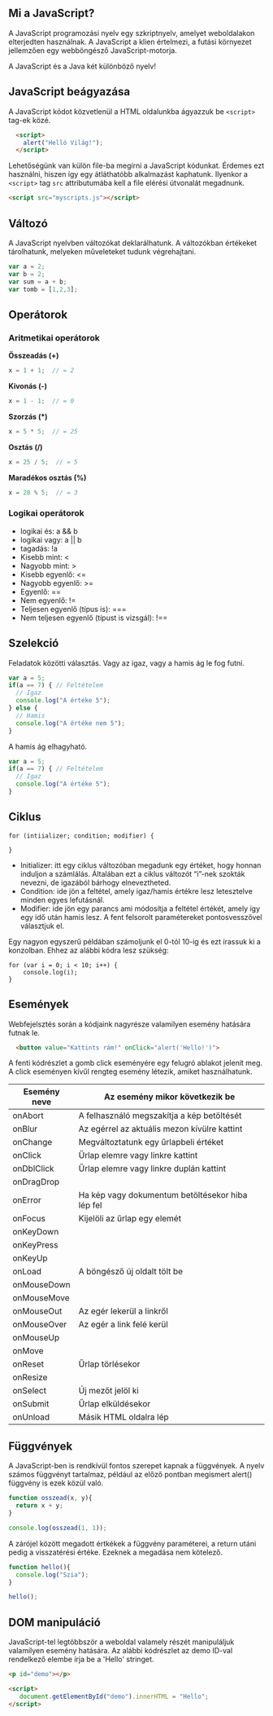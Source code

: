 ## Mi a JavaScript?
A JavaScript programozási nyelv egy szkriptnyelv, amelyet weboldalakon elterjedten használnak. A JavaScript a klien értelmezi, a futási környezet jellemzően egy webböngésző JavaScript-motorja.

A JavaScript és a Java két különböző nyelv!

## JavaScript beágyazása

A JavaScript kódot közvetlenül a HTML oldalunkba ágyazzuk be ```<script>``` tag-ek közé.
```html
  <script>  
    alert("Helló Világ!");
  </script>
```

Lehetőségünk van külön file-ba megírni a JavaScript kódunkat. Érdemes ezt használni, hiszen így egy átláthatóbb alkalmazást kaphatunk. Ilyenkor a ```<script>``` tag ```src``` attributumába kell a file elérési útvonalát megadnunk.
```html
<script src="myscripts.js"></script>
```

## Változó
A JavaScript nyelvben változókat deklarálhatunk. A változókban értékeket tárolhatunk, melyeken műveleteket tudunk végrehajtani.
```javascript
var a = 2;
var b = 2;
var sum = a + b;
var tomb = [1,2,3];
```

## Operátorok
### Aritmetikai operátorok
**Összeadás (+)**

```javascript
x = 1 + 1;  // = 2
```

**Kivonás (-)**

```javascript
x = 1 - 1;  // = 0
```

**Szorzás (*)**

```javascript
x = 5 * 5;  // = 25
```

**Osztás (/)**

```javascript
x = 25 / 5;  // = 5
```

**Maradékos osztás (%)**

```javascript
x = 28 % 5;  // = 3
```

### Logikai operátorok
- logikai és: a && b
- logikai vagy: a || b
- tagadás: !a
- Kisebb mint: <
- Nagyobb mint: >
- Kisebb egyenlő: <=
- Nagyobb egyenlő: >=
- Egyenlő: ==
- Nem egyenlő: !=
- Teljesen egyenlő (típus is): ===
- Nem teljesen egyenlő (típust is vizsgál): !==


## Szelekció
Feladatok közötti választás. Vagy az igaz, vagy a hamis ág le fog futni.

```javascript
var a = 5;
if(a == 7) { // Feltételem
  // Igaz
  console.log("A értéke 5");
} else {
  // Hamis
  console.log("A értéke nem 5");
}
```
A hamis ág elhagyható.

```javascript
var a = 5;
if(a == 7) { // Feltételem
  // Igaz
  console.log("A értéke 5");
}
```
## Ciklus
```
for (intiializer; condition; modifier) {

}
```
- Initializer: itt egy ciklus változóban megadunk egy értéket, hogy honnan induljon a számlálás. Általában ezt a ciklus változót “i”-nek szokták nevezni, de igazából bárhogy elneveztheted.
- Condition: ide jön a feltétel, amely igaz/hamis értékre lesz letesztelve minden egyes lefutásnál.
- Modifier: ide jön egy parancs ami módosítja a feltétel értékét, amely így egy idő után hamis lesz.
A fent felsorolt paramétereket pontosvesszővel választjuk el.

Egy nagyon egyszerű példában számoljunk el 0-tól 10-ig és ezt írassuk ki a konzolban. Ehhez az alábbi kódra lesz szükség:
```
for (var i = 0; i < 10; i++) {
	console.log(i);
}
```

## Események
Webfejelsztés során a kódjaink nagyrésze valamilyen esemény hatására futnak le.

```html
  <button value="Kattints rám!" onClick="alert('Hello!')">
```
A fenti kódrészlet a gomb click eseményére egy felugró ablakot jelenít meg. A click eseményen kívűl rengteg esemény létezik, amiket használhatunk.

| **Esemény neve** | **Az esemény mikor következik be**               |
| ---------------- | ------------------------------------------------ |
| onAbort          | A felhasználó megszakítja a kép betöltését       |
| onBlur           | Az egérrel az aktuális mezon kívülre kattint     |
| onChange         | Megváltoztatunk egy űrlapbeli értéket            |
| onClick          | Űrlap elemre vagy linkre kattint                 |
| onDblClick       | Űrlap elemre vagy linkre duplán kattint          |
| onDragDrop       |                                                  |
| onError          | Ha kép vagy dokumentum betöltésekor hiba lép fel |
| onFocus          | Kijelöli az űrlap egy elemét                     |
| onKeyDown        |                                                  |
| onKeyPress       |                                                  |
| onKeyUp          |                                                  |
| onLoad           | A böngésző új oldalt tölt be                     |
| onMouseDown      |                                                  |
| onMouseMove      |                                                  |
| onMouseOut       | Az egér lekerül a linkről                        |
| onMouseOver      | Az egér a link felé kerül                        |
| onMouseUp        |                                                  |
| onMove           |                                                  |
| onReset          | Űrlap törlésekor                                 |
| onResize         |                                                  |
| onSelect         | Új mezőt jelöl ki                                |
| onSubmit         | Űrlap elküldésekor                               |
| onUnload         | Másik HTML oldalra lép                           |
## Függvények
A JavaScript-ben is rendkívül fontos szerepet kapnak a függvények. A nyelv számos függvényt tartalmaz, például az előző pontban megismert alert() függvény is ezek közül való.

```javascript
function osszead(x, y){
  return x + y;
}

console.log(osszead(1, 1));

```
A zárójel között megadott értkékek a függvény paraméterei, a return utáni pedig a visszatérési értéke. Ezeknek a megadása nem kötelező.

```javascript
function hello(){
  console.log("Szia");
}

hello();
```

## DOM manipuláció
JavaScript-tel legtöbbször a weboldal valamely részét manipuláljuk valamilyen esemény hatására. 
Az alábbi kódrészlet az demo ID-val rendelkező elembe írja be a 'Hello' stringet.

```html
<p id="demo"></p>

<script>
   document.getElementById("demo").innerHTML = "Hello"; 
</script>
```


